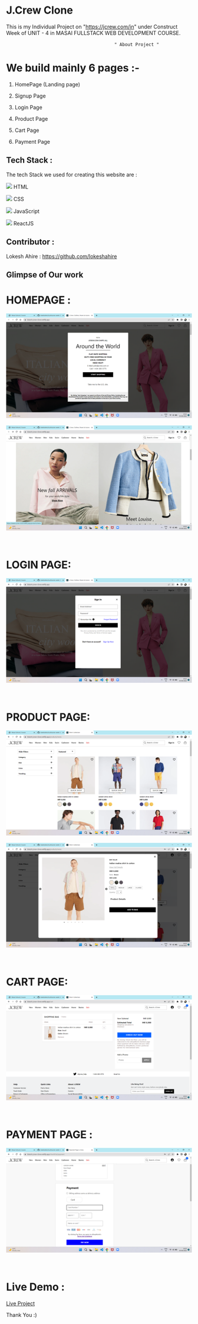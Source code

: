 # J.Crew Clone

This is my Individual Project on "https://jcrew.com/in" under Construct Week of UNIT - 4 in MASAI FULLSTACK WEB DEVELOPMENT COURSE.

                                             " About Project "

# We build mainly 6 pages :-

1. HomePage (Landing page)

2. Signup Page

3. Login Page

4. Product Page

5. Cart Page

6. Payment Page

## Tech Stack :

The tech Stack we used for creating this website are :

<p ><img src="https://camo.githubusercontent.com/237fc767e09cfe6129076f3e89080a6b5ac5d2ac0ec717880e57435be932ba15/68747470733a2f2f63646e2d69636f6e732d706e672e666c617469636f6e2e636f6d2f3531322f3232362f3232363236392e706e67" width="20/" data-canonical-src="https://cdn-icons-png.flaticon.com/512/226/226269.png" style="max-width: 100%;"> HTML</p>

<p ><img src="https://camo.githubusercontent.com/809a763f1c8f3497709ff0a974bfe7dd11be4dd7a29085645f8e98fbaa4a26e4/68747470733a2f2f63646e2d69636f6e732d706e672e666c617469636f6e2e636f6d2f3531322f3733322f3733323139302e706e67" width="20" data-canonical-src="https://cdn-icons-png.flaticon.com/512/732/732190.png" style="max-width: 100%;"> CSS</p>

<p ><img src="https://camo.githubusercontent.com/77b9ef5fd4b0a13ff3a0b2eccccefb810efe53205f1a2d9b0b8a03604816b825/68747470733a2f2f63646e2d69636f6e732d706e672e666c617469636f6e2e636f6d2f3531322f313139392f313139393132342e706e67" width="20/" data-canonical-src="https://cdn-icons-png.flaticon.com/512/1199/1199124.png" style="max-width: 100%;"> JavaScript</p>

<p><img src="https://cdn4.iconfinder.com/data/icons/logos-3/600/React.js_logo-512.png" width="20/" data-canonical-src="https://cdn-icons-png.flaticon.com/512/1199/1199124.png" style="max-width: 100%;"/>  ReactJS</p>
 
<h2>Contributor :</h2>

 <p >Lokesh Ahire : <a href="https://github.com/lokeshahire">https://github.com/lokeshahire</a></p>
 
     
## Glimpse of Our work

# HOMEPAGE :

![HOMEPAGE](https://github.com/lokeshahire/ImageGit/blob/main/Landing.png)
<br>
<br>
![HOMEPAGE](https://github.com/lokeshahire/ImageGit/blob/main/HomePage.png)
<br>
<br>
<br>


# LOGIN PAGE:

![LOGIN](https://github.com/lokeshahire/ImageGit/blob/main/Login.png)
<br>
<br>
<br>

# PRODUCT PAGE:

![PRODUCT Page](https://github.com/lokeshahire/ImageGit/blob/main/Product.png)
<br>
<br>
![PRODUCT Preview Page](https://github.com/lokeshahire/ImageGit/blob/main/Product%20Preview.png)
<br>
<br>
<br>

# CART PAGE:

![CART](https://github.com/lokeshahire/ImageGit/blob/main/Cart.png)
<br>
<br>
<br>

# PAYMENT PAGE :

![PAYMENT](https://github.com/lokeshahire/ImageGit/blob/main/Payment.png)
<br>
<br>
<br>

# Live Demo :

<p><a href="https://lokesh-jcrew-clone.netlify.app/">Live Project</a></p>

Thank You :)

